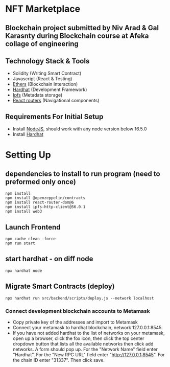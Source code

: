 # NFT Marketplace
## Blockchain project submitted by Niv Arad & Gal Karasnty during Blockchain course at Afeka collage of engineering

## Technology Stack & Tools
- Solidity (Writing Smart Contract)
- Javascript (React & Testing)
- [Ethers](https://docs.ethers.io/v5/) (Blockchain Interaction)
- [Hardhat](https://hardhat.org/) (Development Framework)
- [Ipfs](https://ipfs.io/) (Metadata storage)
- [React routers](https://v5.reactrouter.com/) (Navigational components)

## Requirements For Initial Setup
- Install [NodeJS](https://nodejs.org/en/), should work with any node version below 16.5.0
- Install [Hardhat](https://hardhat.org/)

# Setting Up
## dependencies to install to run program (need to preformed only once)
    npm install
    npm install @openzeppelin/contracts
    npm install react-router-dom@6
    npm install ipfs-http-client@56.0.1
    npm install web3

## Launch Frontend
    npm cache clean –force
    npm run start

## start hardhat - on diff node
    npx hardhat node

## Migrate Smart Contracts (deploy)
    npx hardhat run src/backend/scripts/deploy.js --network localhost

### Connect development blockchain accounts to Metamask
- Copy private key of the addresses and import to Metamask
- Connect your metamask to hardhat blockchain, network 127.0.0.1:8545.
- If you have not added hardhat to the list of networks on your metamask, open up a browser, click the fox icon, then click the top center dropdown button that lists all the available networks then click add networks. A form should pop up. For the "Network Name" field enter "Hardhat". For the "New RPC URL" field enter "http://127.0.0.1:8545". For the chain ID enter "31337". Then click save.